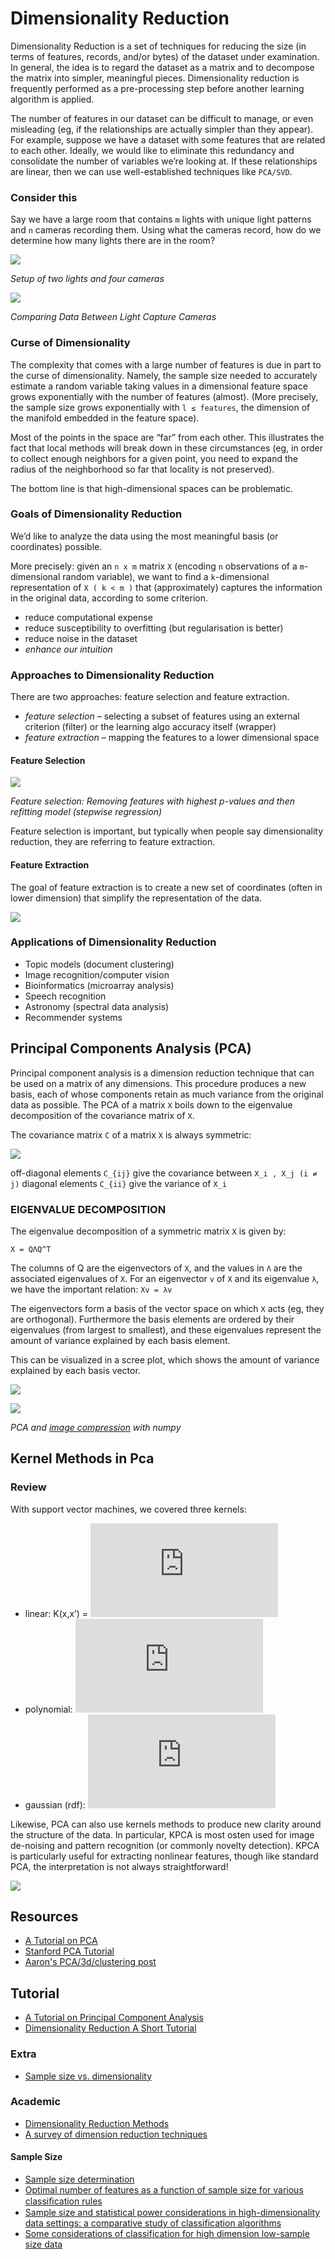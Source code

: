 # Dimensionality Reduction

Dimensionality Reduction is a set of techniques for reducing the size (in terms of features, records, and/or bytes) of the dataset under examination. In general, the idea is to regard the dataset as a matrix and to decompose the matrix into simpler, meaningful pieces. Dimensionality reduction is frequently performed as a pre-processing
step before another learning algorithm is applied.

The number of features in our dataset can be difficult to manage, or
even misleading (eg, if the relationships are actually simpler than they
appear). For example, suppose we have a dataset with some features that are related to each other. Ideally, we would like to eliminate this redundancy and consolidate the number of variables we’re looking at. If these relationships are linear, then we can use well-established techniques like `PCA/SVD`.

### Consider this

Say we have a large room that contains `m` lights with unique light patterns and `n` cameras recording them. Using what the cameras record, how do we determine how many lights there are in the room?

![](https://raw.github.com/ga-students/DS_HK_1/gh-pages/lessons/class/lesson13/lights.png)

_Setup of two lights and four cameras_

![](https://raw.github.com/ga-students/DS_HK_1/gh-pages/lessons/class/lesson13/lightcapture.png)

_Comparing Data Between Light Capture Cameras_

### Curse of Dimensionality

The complexity that comes with a large number of features is due in part to the curse of dimensionality. Namely, the sample size needed to accurately estimate a random variable taking values in a dimensional feature space grows exponentially with the number of features (almost). (More precisely, the sample size grows exponentially with `l ≤ features`, the dimension of the manifold embedded in the feature space).

Most of the points in the space are “far” from each other. This illustrates the fact that local methods will break down in these
circumstances (eg, in order to collect enough neighbors for a given
point, you need to expand the radius of the neighborhood so far that
locality is not preserved).

The bottom line is that high-dimensional spaces can be problematic.

### Goals of Dimensionality Reduction

We’d like to analyze the data using the most meaningful basis (or
coordinates) possible.

More precisely: given an `n x m` matrix `X` (encoding `n` observations of a `m`-dimensional random variable), we want to find a `k`-dimensional
representation of `X ( k < m )` that (approximately) captures the
information in the original data, according to some criterion.

* reduce computational expense
* reduce susceptibility to overfitting (but regularisation is better)
* reduce noise in the dataset
* _enhance our intuition_

### Approaches to Dimensionality Reduction

There are two approaches: feature selection and feature extraction.

* *feature selection* – selecting a subset of features using an external
criterion (filter) or the learning algo accuracy itself (wrapper)
* *feature extraction* – mapping the features to a lower dimensional
space

#### Feature Selection

![](https://raw.github.com/ga-students/DS_HK_1/gh-pages/lessons/class/lesson13/stewise.png)

_Feature selection: Removing features with highest p-values and then
refitting model (stepwise regression)_

Feature selection is important, but typically when people say
dimensionality reduction, they are referring to feature extraction.

#### Feature Extraction

The goal of feature extraction is to create a new set of coordinates
(often in lower dimension) that simplify the representation of the data.

![](https://raw.github.com/ga-students/DS_HK_1/gh-pages/lessons/class/lesson13/featureextraction.png)

### Applications of Dimensionality Reduction
* Topic models (document clustering)
* Image recognition/computer vision
* Bioinformatics (microarray analysis)
* Speech recognition
* Astronomy (spectral data analysis)
* Recommender systems

## Principal Components Analysis (PCA)

Principal component analysis is a dimension reduction technique that
can be used on a matrix of any dimensions. This procedure produces a new basis, each of whose components retain as much variance from the original data as possible. The PCA of a matrix `X` boils down to the eigenvalue decomposition of the covariance matrix of `X`.

The covariance matrix `C` of a matrix `X` is always symmetric:

![](https://raw.github.com/ga-students/DS_HK_1/gh-pages/lessons/class/lesson13/covariancematrix.png)

off-diagonal elements `C_{ij}` give the covariance between `X_i , X_j (i ≠ j)` diagonal elements `C_{ii}` give the variance of `X_i`

### EIGENVALUE DECOMPOSITION

The eigenvalue decomposition of a symmetric matrix `X` is given by:

`X = QΛQ^T`

The columns of Q are the eigenvectors of `X`, and the values in `Λ` are the associated eigenvalues of `X`. For an eigenvector `v` of `X` and its eigenvalue `λ`, we have the important relation: `Xv = λv`

The eigenvectors form a basis of the vector space on which `X` acts (eg,
they are orthogonal). Furthermore the basis elements are ordered by their eigenvalues (from largest to smallest), and these eigenvalues represent the amount of variance explained by each basis element.

This can be visualized in a scree plot, which shows the amount of variance explained by each basis vector.

![](https://raw.github.com/ga-students/DS_HK_1/gh-pages/lessons/class/lesson13/irisscree.png)

![](https://raw.github.com/ga-students/DS_HK_1/gh-pages/lessons/class/lesson13/photodr.png)

_PCA and [image compression](http://glowingpython.blogspot.it/2011/07/pca-and-image-compression-with-numpy.html) with numpy_

## Kernel Methods in Pca

### Review

With support vector machines, we covered three kernels:

* linear: K(x,x’) = ![x^{T}x](http://www.sciweavers.org/tex2img.php?eq=x%5E%7BT%7Dx&bc=White&fc=Black&im=jpg&fs=12&ff=arev)
* polynomial: ![(x^{T}x’ + 1)^{d}](http://www.sciweavers.org/tex2img.php?eq=%28x%5E%7BT%7Dx%E2%80%99%20%2B%201%29%5E%7Bd%7D&bc=White&fc=Black&im=jpg&fs=12&ff=arev)
* gaussian (rdf): ![exp(- \gamma ||x - x’||^{2} )](http://www.sciweavers.org/tex2img.php?eq=exp%28-%20%5Cgamma%20%7C%7Cx%20-%20x%E2%80%99%7C%7C%5E%7B2%7D%20%29&bc=White&fc=Black&im=jpg&fs=12&ff=arev)

Likewise, PCA can also use kernels methods to produce new clarity
around the structure of the data. In particular, KPCA is most osten used for image de-noising and pattern recognition (or commonly novelty detection). KPCA is particularly useful for extracting nonlinear features, though like standard PCA, the interpretation is not always straightforward!

![](MLSS-2012-Fukumizu-Kernel-Methods-for-Statistical-Learning_034.png)

## Resources

- [A Tutorial on PCA](http://www.snl.salk.edu/~shlens/pca.pdf)
- [Stanford PCA Tutorial](http://ufldl.stanford.edu/wiki/index.php/PCA)
- [Aaron's PCA/3d/clustering post](http://planspace.org/2013/02/03/pca-3d-visualization-and-clustering-in-r/)

## Tutorial
* [A Tutorial on Principal Component Analysis](http://www.snl.salk.edu/~shlens/pca.pdf)
* [Dimensionality Reduction A Short Tutorial](http://www.math.uwaterloo.ca/~aghodsib/courses/f06stat890/readings/tutorial_stat890.pdf)

### Extra
* [Sample size vs. dimensionality](http://www.cbcb.umd.edu/~salzberg/docs/murthy_thesis/survey/node16.html)

### Academic
* [Dimensionality Reduction Methods](http://www.stat-d.si/mz/mz2.1/dambra.pdf)
* [A survey of dimension reduction techniques](http://www.cc.gatech.edu/~isbell/tutorials/dimred-survey.pdf)

#### Sample Size
* [Sample size determination](http://en.wikipedia.org/wiki/Sample_size_determination)
* [Optimal number of features as a function of sample size for various classiﬁcation rules](http://bioinformatics.oxfordjournals.org/content/21/8/1509.full.pdf+html)
* [Sample size and statistical power considerations in high-dimensionality data settings: a comparative study of classification algorithms](http://link.springer.com/content/pdf/10.1186%2F1471-2105-11-447.pdf)
* [Some considerations of classification for high dimension low-sample size data](http://smm.sagepub.com/content/early/2011/11/22/0962280211428387.abstract)

